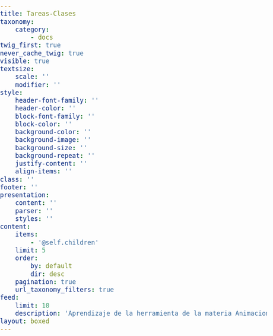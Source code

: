 ```yaml
---
title: Tareas-Clases
taxonomy:
    category:
        - docs
twig_first: true
never_cache_twig: true
visible: true
textsize:
    scale: ''
    modifier: ''
style:
    header-font-family: ''
    header-color: ''
    block-font-family: ''
    block-color: ''
    background-color: ''
    background-image: ''
    background-size: ''
    background-repeat: ''
    justify-content: ''
    align-items: ''
class: ''
footer: ''
presentation:
    content: ''
    parser: ''
    styles: ''
content:
    items:
        - '@self.children'
    limit: 5
    order:
        by: default
        dir: desc
    pagination: true
    url_taxonomy_filters: true
feed:
    limit: 10
    description: 'Aprendizaje de la herramienta de la materia Animacion y Graficacion'
layout: boxed
---
```


<html lang="en">
<head>
    <meta charset="UTF-8">
    <meta name="viewport" content="width=device-width, initial-scale=1.0">
    <meta http-equiv="X-UA-Compatible" content="ie=edge">
    <title>Inicio Blog Adrian Garcia</title>
    <style>
        body{
            font-family: Arial, Helvetica, sans-serif;
            font-size: 20px;
            padding: 0;
            margin: 0; 
        }
        #menu{
            background-color: black;
        }
        #menu ul{
            list-style: none;
            margin: 0;
            padding: 20px 30px;
        }
        #menu li{
            display: inline;
            margin: 0;
        }
        #menu li a{
            color: white;
            padding: 20px 30px;
            text-decoration: none;
        }
        #menu li a:hover{
            background-color: cornflowerblue;
            color: white;
        }
        @media screen and (max-width: 747px){
            #menu ul{
                padding: 0;
            }
            #menu ul li{
                margin-right: -3px;
                display: inline-block;
                text-align: center;
                width: 33%;
            }
            #menu li a{
                display: list-item;
            }
        }
        @media screen and (max-width: 480px){
            #menu ul li{
                width: 100%;
            }
        }
    </style>
</head>
<body>
<!-- <p><center>Graficas y Animaciones.</center></p>
    <div id="menu">
        <ul><center>
            <li><a href="https://www.thepetergarcia.com">inicio</a></li>
            <li><a href="https://github.com/garciaa94">Github</a></li>
            <li><a href="https://www.facebook.com/garciaa94">FaceBook</a></li>
        </center></ul>
    </div>

        
    <table  style="border: hidden">
  <tr style="border: hidden">
    <td style="border: hidden"><a href="https://thepetergarcia.com/home/ejercicio-css-html"> <br> Ejercicios HTML-CSS</a></td>
    <td style="border: hidden"><a href="https://thepetergarcia.com/documentacion-grav"> <br>Documentacion de Grav</a></td>
    <td style="border: hidden"><a href="https://thepetergarcia.com/home/bandera-de-jamaica"> <br> Bandera Jamaica </a></td>
  </tr>

  <tr>
      <td style="border: hidden"><a href="https://thepetergarcia.com/reloj"> <br> Reloj </a></td>
      <td style="border: hidden"><a href="https://thepetergarcia.com/juego"> <br> Juego </a></td>
      <td style="border: hidden"><a href="https://thepetergarcia.com/home/juego-gravedad"> <br> Juego modificado </a></td>

  </tr>

</table>  -->
</body>
</html>

